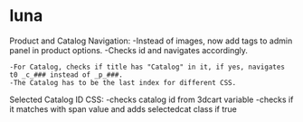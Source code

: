 # luna

Product and Catalog Navigation:
    -Instead of images, now add <span> tags to admin panel in product options. 
    -Checks id and navigates accordingly.

    -For Catalog, checks if title has "Catalog" in it, if yes, navigates t0 _c_### instead of _p_###.
    -The Catalog has to be the last index for different CSS.

Selected Catalog ID CSS:
    -checks catalog id from 3dcart variable
    -checks if it matches with span value and adds selectedcat class if true
